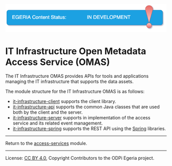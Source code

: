 <!-- SPDX-License-Identifier: CC-BY-4.0 -->
<!-- Copyright Contributors to the ODPi Egeria project. -->

![InDev](../../../open-metadata-publication/website/images/egeria-content-status-in-development.png#pagewidth)

# IT Infrastructure Open Metadata Access Service (OMAS)

The IT Infrastructure OMAS provides APIs for tools and applications managing the
IT infrastructure that supports the data assets.

The module structure for the IT Infrastructure OMAS is as follows:

* [it-infrastructure-client](it-infrastructure-client) supports the client library.
* [it-infrastructure-api](it-infrastructure-api) supports the common Java classes that are used both by the client and the server.
* [it-infrastructure-server](it-infrastructure-server) supports in implementation of the access service and its related event management.
* [it-infrastructure-spring](it-infrastructure-spring) supports the REST API using the [Spring](../../../developer-resources/Spring.md) libraries.


----
Return to the [access-services](..) module.

----
License: [CC BY 4.0](https://creativecommons.org/licenses/by/4.0/),
Copyright Contributors to the ODPi Egeria project.

